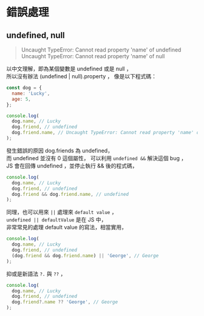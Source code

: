 # 錯誤處理

## undefined, null

> Uncaught TypeError: Cannot read property 'name' of undefined
> Uncaught TypeError: Cannot read property 'name' of null

以中文理解，即為某個變數是 undefined 或是 null ，  
所以沒有辦法 (undefined | null).property ，
像是以下程式碼：

```javascript
const dog = {
  name: 'Lucky',
  age: 5,
};

console.log(
  dog.name, // Lucky
  dog.friend, // undefined
  dog.friend.name, // Uncaught TypeError: Cannot read property 'name' of undefined
);
```

發生錯誤的原因 dog.friends 為 undefined，  
而 undefined 並沒有 0 這個屬性，
可以利用 `undefined &&` 解決這個 bug ，  
JS 會在回傳 undefined ，並停止執行 && 後的程式碼，

```javascript
console.log(
  dog.name, // Lucky
  dog.friend, // undefined
  dog.friend && dog.friend.name, // undefined
);
```

同理，也可以用來 `||` 處理來 `default value` ，  
`undefined || defaultValue` 是在 JS 中，  
非常常見的處理 default value 的寫法，相當實用，

```javascript
console.log(
  dog.name, // Lucky
  dog.friend, // undefined
  (dog.friend && dog.friend.name) || 'George', // George
);
```

抑或是新語法 `?.` 與 `??` ，

```javascript
console.log(
  dog.name, // Lucky
  dog.friend, // undefined
  dog.friend?.name ?? 'George', // George
);
```

